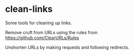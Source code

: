 # clean-links

Some tools for cleaning up links.

Remove cruft from URLs using the rules from
https://github.com/ClearURLs/Rules

Unshorten URLs by making requests and following redirects.
